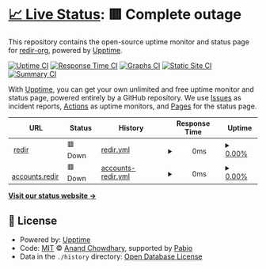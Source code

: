 # [📈 Live Status](https://status.redir.us.kg): <!--live status--> **🟥 Complete outage**

This repository contains the open-source uptime monitor and status page for [redir-org](https://status.redir.us.kg), powered by [Upptime](https://github.com/upptime/upptime).

[![Uptime CI](https://github.com/redir-org/status/workflows/Uptime%20CI/badge.svg)](https://github.com/redir-org/status/actions?query=workflow%3A%22Uptime+CI%22)
[![Response Time CI](https://github.com/redir-org/status/workflows/Response%20Time%20CI/badge.svg)](https://github.com/redir-org/status/actions?query=workflow%3A%22Response+Time+CI%22)
[![Graphs CI](https://github.com/redir-org/status/workflows/Graphs%20CI/badge.svg)](https://github.com/redir-org/status/actions?query=workflow%3A%22Graphs+CI%22)
[![Static Site CI](https://github.com/redir-org/status/workflows/Static%20Site%20CI/badge.svg)](https://github.com/redir-org/status/actions?query=workflow%3A%22Static+Site+CI%22)
[![Summary CI](https://github.com/redir-org/status/workflows/Summary%20CI/badge.svg)](https://github.com/redir-org/status/actions?query=workflow%3A%22Summary+CI%22)

With [Upptime](https://upptime.js.org), you can get your own unlimited and free uptime monitor and status page, powered entirely by a GitHub repository. We use [Issues](https://github.com/redir-org/status/issues) as incident reports, [Actions](https://github.com/redir-org/status/actions) as uptime monitors, and [Pages](https://status.redir.us.kg) for the status page.

<!--start: status pages-->
<!-- This summary is generated by Upptime (https://github.com/upptime/upptime) -->
<!-- Do not edit this manually, your changes will be overwritten -->
<!-- prettier-ignore -->
| URL | Status | History | Response Time | Uptime |
| --- | ------ | ------- | ------------- | ------ |
| <img alt="" src="https://icons.duckduckgo.com/ip3/redir.us.kg.ico" height="13"> [redir](https://redir.us.kg) | 🟥 Down | [redir.yml](https://github.com/redir-org/status/commits/HEAD/history/redir.yml) | <details><summary><img alt="Response time graph" src="./graphs/redir/response-time-week.png" height="20"> 0ms</summary><br><a href="https://status.redir.us.kg/history/redir"><img alt="Response time 1486" src="https://img.shields.io/endpoint?url=https%3A%2F%2Fraw.githubusercontent.com%2Fredir-org%2Fstatus%2FHEAD%2Fapi%2Fredir%2Fresponse-time.json"></a><br><a href="https://status.redir.us.kg/history/redir"><img alt="24-hour response time 0" src="https://img.shields.io/endpoint?url=https%3A%2F%2Fraw.githubusercontent.com%2Fredir-org%2Fstatus%2FHEAD%2Fapi%2Fredir%2Fresponse-time-day.json"></a><br><a href="https://status.redir.us.kg/history/redir"><img alt="7-day response time 0" src="https://img.shields.io/endpoint?url=https%3A%2F%2Fraw.githubusercontent.com%2Fredir-org%2Fstatus%2FHEAD%2Fapi%2Fredir%2Fresponse-time-week.json"></a><br><a href="https://status.redir.us.kg/history/redir"><img alt="30-day response time 0" src="https://img.shields.io/endpoint?url=https%3A%2F%2Fraw.githubusercontent.com%2Fredir-org%2Fstatus%2FHEAD%2Fapi%2Fredir%2Fresponse-time-month.json"></a><br><a href="https://status.redir.us.kg/history/redir"><img alt="1-year response time 1486" src="https://img.shields.io/endpoint?url=https%3A%2F%2Fraw.githubusercontent.com%2Fredir-org%2Fstatus%2FHEAD%2Fapi%2Fredir%2Fresponse-time-year.json"></a></details> | <details><summary><a href="https://status.redir.us.kg/history/redir">0.00%</a></summary><a href="https://status.redir.us.kg/history/redir"><img alt="All-time uptime 2.44%" src="https://img.shields.io/endpoint?url=https%3A%2F%2Fraw.githubusercontent.com%2Fredir-org%2Fstatus%2FHEAD%2Fapi%2Fredir%2Fuptime.json"></a><br><a href="https://status.redir.us.kg/history/redir"><img alt="24-hour uptime 0.00%" src="https://img.shields.io/endpoint?url=https%3A%2F%2Fraw.githubusercontent.com%2Fredir-org%2Fstatus%2FHEAD%2Fapi%2Fredir%2Fuptime-day.json"></a><br><a href="https://status.redir.us.kg/history/redir"><img alt="7-day uptime 0.00%" src="https://img.shields.io/endpoint?url=https%3A%2F%2Fraw.githubusercontent.com%2Fredir-org%2Fstatus%2FHEAD%2Fapi%2Fredir%2Fuptime-week.json"></a><br><a href="https://status.redir.us.kg/history/redir"><img alt="30-day uptime 0.00%" src="https://img.shields.io/endpoint?url=https%3A%2F%2Fraw.githubusercontent.com%2Fredir-org%2Fstatus%2FHEAD%2Fapi%2Fredir%2Fuptime-month.json"></a><br><a href="https://status.redir.us.kg/history/redir"><img alt="1-year uptime 2.44%" src="https://img.shields.io/endpoint?url=https%3A%2F%2Fraw.githubusercontent.com%2Fredir-org%2Fstatus%2FHEAD%2Fapi%2Fredir%2Fuptime-year.json"></a></details>
| <img alt="" src="https://icons.duckduckgo.com/ip3/accounts.redir.us.kg.ico" height="13"> [accounts.redir](https://accounts.redir.us.kg) | 🟥 Down | [accounts-redir.yml](https://github.com/redir-org/status/commits/HEAD/history/accounts-redir.yml) | <details><summary><img alt="Response time graph" src="./graphs/accounts-redir/response-time-week.png" height="20"> 0ms</summary><br><a href="https://status.redir.us.kg/history/accounts-redir"><img alt="Response time 422" src="https://img.shields.io/endpoint?url=https%3A%2F%2Fraw.githubusercontent.com%2Fredir-org%2Fstatus%2FHEAD%2Fapi%2Faccounts-redir%2Fresponse-time.json"></a><br><a href="https://status.redir.us.kg/history/accounts-redir"><img alt="24-hour response time 0" src="https://img.shields.io/endpoint?url=https%3A%2F%2Fraw.githubusercontent.com%2Fredir-org%2Fstatus%2FHEAD%2Fapi%2Faccounts-redir%2Fresponse-time-day.json"></a><br><a href="https://status.redir.us.kg/history/accounts-redir"><img alt="7-day response time 0" src="https://img.shields.io/endpoint?url=https%3A%2F%2Fraw.githubusercontent.com%2Fredir-org%2Fstatus%2FHEAD%2Fapi%2Faccounts-redir%2Fresponse-time-week.json"></a><br><a href="https://status.redir.us.kg/history/accounts-redir"><img alt="30-day response time 0" src="https://img.shields.io/endpoint?url=https%3A%2F%2Fraw.githubusercontent.com%2Fredir-org%2Fstatus%2FHEAD%2Fapi%2Faccounts-redir%2Fresponse-time-month.json"></a><br><a href="https://status.redir.us.kg/history/accounts-redir"><img alt="1-year response time 422" src="https://img.shields.io/endpoint?url=https%3A%2F%2Fraw.githubusercontent.com%2Fredir-org%2Fstatus%2FHEAD%2Fapi%2Faccounts-redir%2Fresponse-time-year.json"></a></details> | <details><summary><a href="https://status.redir.us.kg/history/accounts-redir">0.00%</a></summary><a href="https://status.redir.us.kg/history/accounts-redir"><img alt="All-time uptime 1.99%" src="https://img.shields.io/endpoint?url=https%3A%2F%2Fraw.githubusercontent.com%2Fredir-org%2Fstatus%2FHEAD%2Fapi%2Faccounts-redir%2Fuptime.json"></a><br><a href="https://status.redir.us.kg/history/accounts-redir"><img alt="24-hour uptime 0.00%" src="https://img.shields.io/endpoint?url=https%3A%2F%2Fraw.githubusercontent.com%2Fredir-org%2Fstatus%2FHEAD%2Fapi%2Faccounts-redir%2Fuptime-day.json"></a><br><a href="https://status.redir.us.kg/history/accounts-redir"><img alt="7-day uptime 0.00%" src="https://img.shields.io/endpoint?url=https%3A%2F%2Fraw.githubusercontent.com%2Fredir-org%2Fstatus%2FHEAD%2Fapi%2Faccounts-redir%2Fuptime-week.json"></a><br><a href="https://status.redir.us.kg/history/accounts-redir"><img alt="30-day uptime 0.00%" src="https://img.shields.io/endpoint?url=https%3A%2F%2Fraw.githubusercontent.com%2Fredir-org%2Fstatus%2FHEAD%2Fapi%2Faccounts-redir%2Fuptime-month.json"></a><br><a href="https://status.redir.us.kg/history/accounts-redir"><img alt="1-year uptime 1.99%" src="https://img.shields.io/endpoint?url=https%3A%2F%2Fraw.githubusercontent.com%2Fredir-org%2Fstatus%2FHEAD%2Fapi%2Faccounts-redir%2Fuptime-year.json"></a></details>

<!--end: status pages-->

[**Visit our status website →**](https://status.redir.us.kg)

## 📄 License

- Powered by: [Upptime](https://github.com/upptime/upptime)
- Code: [MIT](./LICENSE) © [Anand Chowdhary](https://anandchowdhary.com), supported by [Pabio](https://pabio.com)
- Data in the `./history` directory: [Open Database License](https://opendatacommons.org/licenses/odbl/1-0/)
